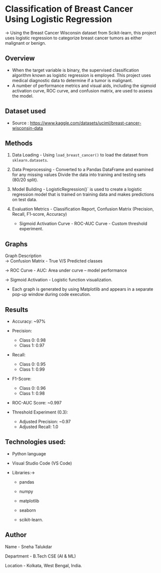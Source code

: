 # Classification of Breast Cancer Using Logistic Regression
-> Using the Breast Cancer Wisconsin dataset from Scikit-learn, this project uses logistic regression to categorize breast cancer tumors as either malignant or benign.



## Overview

- When the target variable is binary, the supervised classification algorithm known as logistic regression is employed. This project uses medical diagnostic data to determine if a tumor is malignant. 
- A number of performance metrics and visual aids, including the sigmoid activation curve, ROC curve, and confusion matrix, are used to assess the model.

##  Dataset used

- Source : https://www.kaggle.com/datasets/uciml/breast-cancer-wisconsin-data


## Methods

1. Data Loading - Using `load_breast_cancer()` to load the dataset from `sklearn.datasets`.

2. Data Preprocessing - Converted to a Pandas DataFrame and examined for any missing values
   Divide the data into training and testing sets (80/20 split).

3. Model Building - LogisticRegression()` is used to create a logistic regression model that is trained on training data and makes predictions on test data.

4. Evaluation Metrics -  Classification Report, Confusion Matrix (Precision, Recall, F1-score, Accuracy)
   - Sigmoid Activation Curve - ROC-AUC Curve - Custom threshold experiment.


 ##  Graphs

 Graph                      Description  
 -> Confusion Matrix   -    True V/S Predicted classes
               
 -> ROC Curve          -    AUC: Area under curve – model performance

 -> Sigmoid Activation -    Logistic function visualization.
         

- Each graph is generated by using Matplotlib and appears in a separate pop-up window during code execution.



##  Results

- Accuracy: ~97%

- Precision:
  - Class 0: 0.98
  - Class 1: 0.97

- Recall:
  - Class 0: 0.95
  - Class 1: 0.99

- F1-Score:
  - Class 0: 0.96
  - Class 1: 0.98

- ROC-AUC Score: ~0.997

- Threshold Experiment (0.3):
  - Adjusted Precision: ~0.97
  - Adjusted Recall: 1.0


## Technologies used:

- Python language

- Visual Studio Code (VS Code)

- Libraries:->

  - pandas

  - numpy

  - matplotlib

  - seaborn

  - scikit-learn.

## Author 
Name - Sneha Talukdar

Department - B.Tech CSE (AI & ML)

Location - Kolkata, West Bengal, India.



